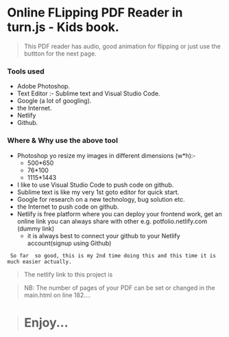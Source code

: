 # Online FLipping PDF Reader in turn.js - Kids book.

> This PDF reader has audio, good animation for flipping or just use the buttton for the next page.

### Tools used
- Adobe Photoshop.
- Text Editor :- Sublime text and Visual Studio Code. 
- Google (a lot of googling).
- the Internet.
- Netlify
- Github.

### Where & Why use the above tool 
- Photoshop yo resize my images in different dimensions (w*h):- 
	- 500*650  
	- 76*100
	- 1115*1443
- I like to use Visual Studio Code to push code on github.
- Sublime text is like my very 1st goto editor for quick start.
- Google for research on a new technology, bug solution etc.
-  the Internet to push code on github.
-  Netlify is free platform where you can deploy your frontend work, get an online link you can always share with other e.g. potfolio.netlify.com (dummy link) 
    - it is always best to connect your github to your Netlify account(signup using Github)

`  So far  so good, this is my 2nd time doing this and this time it is much easier actually. `

> The netlify link to this project  is 

> NB: The number of pages of your PDF can be set or changed in the main.html on line 182....


> #  Enjoy...
